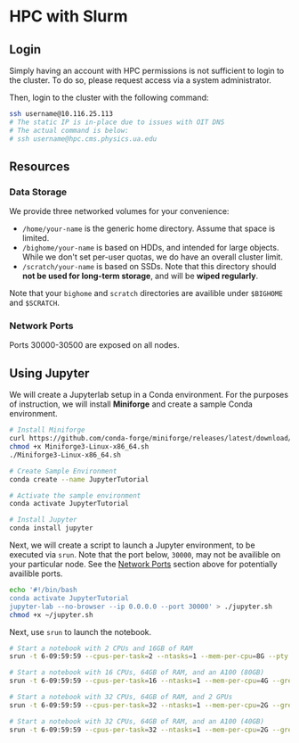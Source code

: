 # HPC with Slurm

## Login

Simply having an account with HPC permissions is not sufficient to login to the cluster. To do so, please request access via a system administrator.

Then, login to the cluster with the following command:

```bash
ssh username@10.116.25.113
# The static IP is in-place due to issues with OIT DNS
# The actual command is below:
# ssh username@hpc.cms.physics.ua.edu
```

## Resources

### Data Storage

We provide three networked volumes for your convenience:

- `/home/your-name` is the generic home directory. Assume that space is limited.
- `/bighome/your-name` is based on HDDs, and intended for large objects. While we don't set per-user quotas, we do have an overall cluster limit.
- `/scratch/your-name` is based on SSDs. Note that this directory should **not be used for long-term storage**, and will be **wiped regularly**.

Note that your `bighome` and `scratch` directories are availible under `$BIGHOME` and `$SCRATCH`.

### Network Ports

Ports 30000-30500 are exposed on all nodes.

## Using Jupyter

We will create a Jupyterlab setup in a Conda environment. For the purposes of instruction, we will install **Miniforge** and create a sample Conda environment.

```bash
# Install Miniforge
curl https://github.com/conda-forge/miniforge/releases/latest/download/Miniforge3-Linux-x86_64.sh
chmod +x Miniforge3-Linux-x86_64.sh
./Miniforge3-Linux-x86_64.sh

# Create Sample Environment
conda create --name JupyterTutorial

# Activate the sample environment
conda activate JupyterTutorial

# Install Jupyter
conda install jupyter
```

Next, we will create a script to launch a Jupyter environment, to be executed via `srun`. Note that the port below, `30000`, may not be availible on your particular node. See the [Network Ports](#network-ports) section above for potentially availible ports.

```bash
echo '#!/bin/bash
conda activate JupyterTutorial
jupyter-lab --no-browser --ip 0.0.0.0 --port 30000' > ./jupyter.sh
chmod +x ~/jupyter.sh
```


Next, use `srun` to launch the notebook.

```bash
# Start a notebook with 2 CPUs and 16GB of RAM
srun -t 6-09:59:59 --cpus-per-task=2 --ntasks=1 --mem-per-cpu=8G --pty ~/jupyter.sh

# Start a notebook with 16 CPUs, 64GB of RAM, and an A100 (80GB)
srun -t 6-09:59:59 --cpus-per-task=16 --ntasks=1 --mem-per-cpu=4G --gres=gpu:a100-80gb:1 --pty ~/jupyter.sh

# Start a notebook with 32 CPUs, 64GB of RAM, and 2 GPUs
srun -t 6-09:59:59 --cpus-per-task=32 --ntasks=1 --mem-per-cpu=2G --gres=gpu:2 --pty ~/jupyter.sh

# Start a notebook with 32 CPUs, 64GB of RAM, and an A100 (40GB)
srun -t 6-09:59:59 --cpus-per-task=32 --ntasks=1 --mem-per-cpu=2G --gres=gpu:a100-40gb:1 --pty ~/jupyter.sh
```